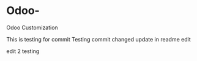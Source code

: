 # Odoo-
Odoo Customization

This is testing for commit 
Testing commit changed update in readme edit

edit 2 testing

